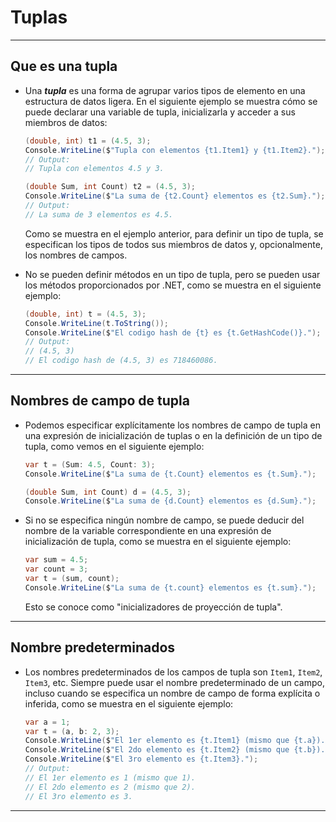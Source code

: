 # Tuplas
---

## Que es una tupla

- Una ***tupla*** es una forma de agrupar varios tipos de elemento en una estructura de datos ligera. En el siguiente ejemplo se muestra cómo se puede declarar una variable de tupla, inicializarla y acceder a sus miembros de datos:

    ```c#
    (double, int) t1 = (4.5, 3);
    Console.WriteLine($"Tupla con elementos {t1.Item1} y {t1.Item2}.");
    // Output:
    // Tupla con elementos 4.5 y 3.

    (double Sum, int Count) t2 = (4.5, 3);
    Console.WriteLine($"La suma de {t2.Count} elementos es {t2.Sum}.");
    // Output:
    // La suma de 3 elementos es 4.5.
    ```
    Como se muestra en el ejemplo anterior, para definir un tipo de tupla, se especifican los tipos de todos sus miembros de datos y, opcionalmente, los nombres de campos.

- No se pueden definir métodos en un tipo de tupla, pero se pueden usar los métodos proporcionados por .NET, como se muestra en el siguiente ejemplo:
    ```c#
    (double, int) t = (4.5, 3);
    Console.WriteLine(t.ToString());
    Console.WriteLine($"El codigo hash de {t} es {t.GetHashCode()}.");
    // Output:
    // (4.5, 3)
    // El codigo hash de (4.5, 3) es 718460086.
    ```
---

## Nombres de campo de tupla

- Podemos especificar explícitamente los nombres de campo de tupla en una expresión de inicialización de tuplas o en la definición de un tipo de tupla, como vemos en el siguiente ejemplo:

    ```c#
    var t = (Sum: 4.5, Count: 3);
    Console.WriteLine($"La suma de {t.Count} elementos es {t.Sum}.");

    (double Sum, int Count) d = (4.5, 3);
    Console.WriteLine($"La suma de {d.Count} elementos es {d.Sum}.");
    ```

- Si no se especifica ningún nombre de campo, se puede deducir del nombre de la variable correspondiente en una expresión de inicialización de tupla, como se muestra en el siguiente ejemplo:

    ```c#
    var sum = 4.5;
    var count = 3;
    var t = (sum, count);
    Console.WriteLine($"La suma de {t.count} elementos es {t.sum}.");
    ```
    Esto se conoce como "inicializadores de proyección de tupla".

---

## Nombre predeterminados

- Los nombres predeterminados de los campos de tupla son ```Item1```, ```Item2```, ```Item3```, etc. Siempre puede usar el nombre predeterminado de un campo, incluso cuando se especifica un nombre de campo de forma explícita o inferida, como se muestra en el siguiente ejemplo:

    ```c#
    var a = 1;
    var t = (a, b: 2, 3);
    Console.WriteLine($"El 1er elemento es {t.Item1} (mismo que {t.a}).");
    Console.WriteLine($"El 2do elemento es {t.Item2} (mismo que {t.b}).");
    Console.WriteLine($"El 3ro elemento es {t.Item3}.");
    // Output:
    // El 1er elemento es 1 (mismo que 1).
    // El 2do elemento es 2 (mismo que 2).
    // El 3ro elemento es 3.
    ```
---